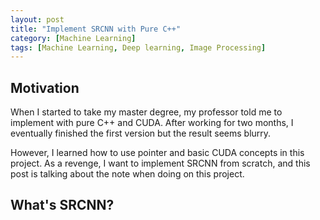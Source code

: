 ```yaml
---
layout: post
title: "Implement SRCNN with Pure C++"
category: [Machine Learning]
tags: [Machine Learning, Deep learning, Image Processing]
---
```


## Motivation
When I started to take my master degree, my professor told me to implement
with pure C++ and CUDA. After working for two months, I eventually finished
the first version but the result seems blurry.

However, I learned how to use pointer and basic CUDA concepts in this project.
As a revenge, I want to implement SRCNN from scratch, and this post is talking
about the note when doing on this project.

## What's SRCNN? 
